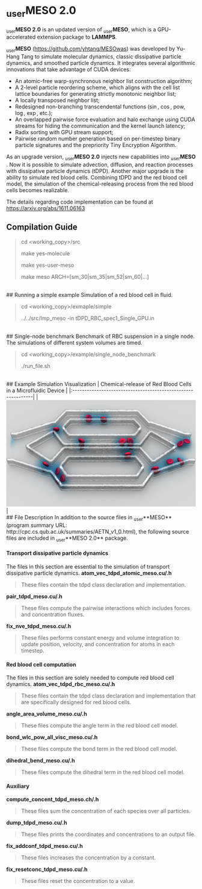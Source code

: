# <sub>user</sub>**MESO 2.0**

<sub>user</sub>**MESO 2.0** is an updated version of <sub>user</sub>**MESO**, which is a GPU-accelerated extension package to **LAMMPS**.

<sub>user</sub>**MESO** (https://github.com/yhtang/MESOwas) was developed by Yu-Hang Tang to simulate molecular dynamics, classic dissipative particle dynamics, and smoothed particle dynamics. It integrates several algorithmic innovations that take advantage of CUDA devices:
- An atomic-free warp-synchronous neighbor list construction algorithm;
- A 2-level particle reordering scheme, which aligns with the cell list lattice boundaries for generating strictly monotonic neighbor list;
- A locally transposed neighbor list;
- Redesigned non-branching transcendental functions ($\sin$, $\cos$, pow, $\log$, $\exp$, etc.);
- An overlapped pairwise force evaluation and halo exchange using CUDA streams for hiding the communication and the kernel launch latency;
- Radix sorting with GPU stream support;
- Pairwise random number generation based on per-timestep binary particle signatures and the prepriority Tiny Encryption Algorithm.

As an upgrade version, <sub>user</sub>**MESO 2.0** injects new capabilities into <sub>user</sub>**MESO** . Now it is possible to simulate advection, diffusion, and reaction processes with dissipative particle dynamics (tDPD). Another major upgrade is the ability to simulate red blood cells. Combining tDPD and the red blood cell model, the simulation of the chemical-releasing process from the red blood cells becomes realizable.  

The details regarding code implementation can be found at https://arxiv.org/abs/1611.06163

## Compilation Guide

> cd <working_copy>/src
>
> make yes-molecule
>
> make yes-user-meso
>
> make meso ARCH=[sm_30|sm_35|sm_52|sm_60|...]

<br>
## Running a simple example
Simulation of a red blood cell in fluid.

> cd <working_copy>/exmaple/simple
>
> ../../src/lmp_meso -in tDPD_RBC_spec1_Single_GPU.in

<br>
## Single-node benchmark
Benchmark of RBC suspension in a single node. The simulations of different system volumes are timed.

> cd <working_copy>/example/single_node_benchmark
>
> ./run_file.sh

<br>
## Example Simulation Visualization
| Chemical-release of Red Blood Cells in a Microfluidic Device |     
|:-------------------------------------------------------------|
|<img src="visualizations/chemical_release_RBC_device.png">|

<br>
## File Description
In addition to the source files in <sub>user</sub>**MESO** (program summary URL: http://cpc.cs.qub.ac.uk/summaries/AETN_v1_0.html), the following source files are included in <sub>user</sub>**MESO 2.0** package.

#### Transport dissipative particle dynamics
The files in this section are essential to the simulation of transport dissipative particle dynamics.
**atom_vec_tdpd_atomic_meso.cu/.h**
> These files contain the tdpd class declaration and implementation.

**pair_tdpd_meso.cu/.h**
> These files compute the pairwise interactions which includes forces and concentration fluxes.

**fix_nve_tdpd_meso.cu/.h**
> These files performs constant energy and volume integration to update position, velocity, and concentration for atoms in each timestep.

#### Red blood cell computation
The files in this section are solely needed to compute red blood cell dynamics.
**atom_vec_tdpd_rbc_meso.cu/.h**
> These files contain the tdpd class declaration and implementation that are specifically designed for red blood cells.

**angle_area_volume_meso.cu/.h**
> These files compute the angle term in the red blood cell model.

**bond_wlc_pow_all_visc_meso.cu/.h**
> These files compute the bond term in the red blood cell model.

**dihedral_bend_meso.cu/.h**
> These files compute the dihedral term in the red blood cell model.

#### Auxiliary
**compute_concent_tdpd_meso.ch/.h**
> These files sum the concentration of each species over all particles.

**dump_tdpd_meso.cu/.h**
> These files prints the coordinates and concentrations to an output file.

**fix_addconf_tdpd_meso.cu/.h**
> These files increases the concentration by a constant.

**fix_resetconc_tdpd_meso.cu/.h**
> These files reset the concentration to a value.
